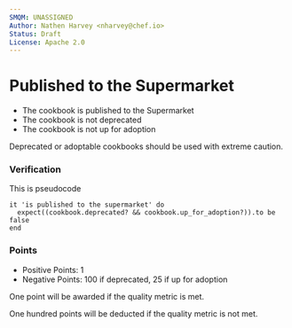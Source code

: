 ```yaml
---
SMQM: UNASSIGNED
Author: Nathen Harvey <nharvey@chef.io>
Status: Draft
License: Apache 2.0
---
```


# Published to the Supermarket

* The cookbook is published to the Supermarket
* The cookbook is not deprecated
* The cookbook is not up for adoption

Deprecated or adoptable cookbooks should be used with extreme caution.

### Verification

This is pseudocode

    it 'is published to the supermarket' do
      expect((cookbook.deprecated? && cookbook.up_for_adoption?)).to be false
    end

### Points

* Positive Points:  1
* Negative Points: 100 if deprecated, 25 if up for adoption

One point will be awarded if the quality metric is met.

One hundred points will be deducted if the quality metric is not met.

